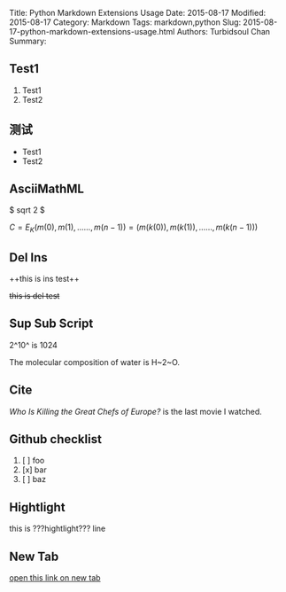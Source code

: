 Title: Python Markdown Extensions Usage
Date: 2015-08-17
Modified: 2015-08-17
Category: Markdown
Tags: markdown,python
Slug: 2015-08-17-python-markdown-extensions-usage.html
Authors: Turbidsoul Chan
Summary:


## Test1 ##

1. Test1
2. Test2

## 测试 ##

* Test1
* Test2

## AsciiMathML ##

$ sqrt 2 $

$C = E_K(m(0),m(1),......,m(n-1)) = (m(k(0)),m(k(1)),......,m(k(n-1)))$

## Del Ins ##

++this is ins test++

~~this is del test~~

## Sup Sub Script ##

2^10^ is 1024

The molecular composition of water is H~2~O.

## Cite ##

<p><cite>Who Is Killing the Great Chefs of Europe?</cite> is the last movie I watched.</p>

## Github checklist ##

1. [ ] foo
2. [x] bar
3. [ ] baz

## Hightlight ##

this is ???hightlight??? line

## New Tab ##

[open this link on new tab](http://www.baidu.com)

